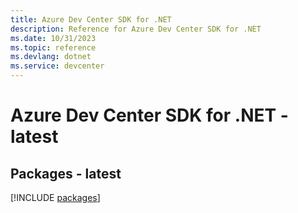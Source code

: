```yaml
---
title: Azure Dev Center SDK for .NET
description: Reference for Azure Dev Center SDK for .NET
ms.date: 10/31/2023
ms.topic: reference
ms.devlang: dotnet
ms.service: devcenter
---
```

# Azure Dev Center SDK for .NET - latest
## Packages - latest
[!INCLUDE [packages](dev-center-index.md)]